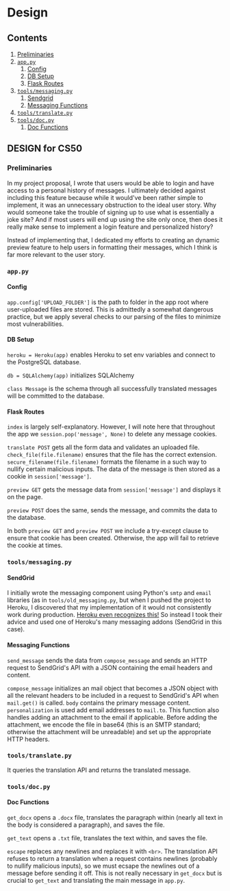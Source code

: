 # Design

## Contents
1. [Preliminaries](#preliminaries)
2. [`app.py`](#apppy)
	1. [Config](#config)
	2. [DB Setup](#db-setup)
	3. [Flask Routes](#flask-routes)
3. [`tools/messaging.py`](#toolsmessagingpy)
	1. [Sendgrid](#sendgrid)
	2. [Messaging Functions](#messaging-functions)
3. [`tools/translate.py`](#toolstranslatepy)
4. [`tools/doc.py`](#toolsdocpy)
	1. [Doc Functions](#doc-functions)

## DESIGN for CS50
### Preliminaries

In my project proposal, I wrote that users would be able to login and have access to a personal history of messages. I ultimately decided against including this feature because while it would've been rather simple to implement, it was an unnecessary obstruction to the ideal user story. Why would someone take the trouble of signing up to use what is essentially a joke site? And if most users will end up using the site only once, then does it really make sense to implement a login feature and personalized history?

Instead of implementing that, I dedicated my efforts to creating an dynamic preview feature to help users in formatting their messages, which I think is far more relevant to the user story. 

### `app.py`

#### Config
`app.config['UPLOAD_FOLDER']` is the path to folder in the app root where user-uploaded files are stored. This is admittedly a somewhat dangerous practice, but we apply several checks to our parsing of the files to minimize most vulnerabilities. 

#### DB Setup
`heroku = Heroku(app)` enables Heroku to set env variables and connect to the PostgreSQL database.

`db = SQLAlchemy(app)` initializes SQLAlchemy

`class Message` is the schema through all successfully translated messages will be committed to the database. 

#### Flask Routes
`index` is largely self-explanatory. However, I will note here that throughout the app we `session.pop('message', None)` to delete any message cookies. 

`translate POST` gets all the form data and validates an uploaded file. `check_file(file.filename)` ensures that the file has the correct extension. `secure_filename(file.filename)` formats the filename in a such way to nullify certain malicious inputs. The data of the message is then stored as a cookie in `session['message']`.

`preview GET` gets the message data from `session['message']` and displays it on the page.

`preview POST` does the same, sends the message, and commits the data to the database.

In both `preview GET` and `preview POST` we include a try-except clause to ensure that cookie has been created. Otherwise, the app will fail to retrieve the cookie at times.

### `tools/messaging.py`

#### SendGrid
I initially wrote the messaging component using Python's `smtp` and `email` libraries (as in `tools/old_messaging.py`, but when I pushed the project to Heroku, I discovered that my implementation of it would not consistently work during production. [Heroku even recognizes this!](https://help.heroku.com/CFG547YP/why-am-i-getting-errors-when-sending-email-with-gmail-via-smtp) So instead I took their advice and used one of Heroku's many messaging addons (SendGrid in this case). 

#### Messaging Functions
`send_message` sends the data from `compose_message` and sends an HTTP request to SendGrid's API with a JSON containing the email headers and content. 

`compose_message` initializes an mail object that becomes a JSON object with all the relevant headers to be included in a request to SendGrid's API when `mail.get()` is called. `body` contains the primary message content. `personalization` is used add email addresses to `mail.to`. This function also handles adding an attachment to the email if applicable. Before adding the attachment, we encode the file in base64 (this is an SMTP standard; otherwise the attachment will be unreadable) and set up the appropriate HTTP headers.

### `tools/translate.py`
It queries the translation API and returns the translated message. 

### `tools/doc.py`

#### Doc Functions
`get_docx` opens a `.docx` file, translates the paragraph within (nearly all text in the body is considered a paragraph), and saves the file.

`get_text` opens a `.txt` file, translates the text within, and saves the file.

`escape` replaces any newlines and replaces it with `<br>`. The translation API refuses to return a translation when a request contains newlines (probably to nullify malicious inputs), so we must ecsape the newlines out of a message before sending it off. This is not really necessary in `get_docx` but is crucial to `get_text` and translating the main message in `app.py`.


